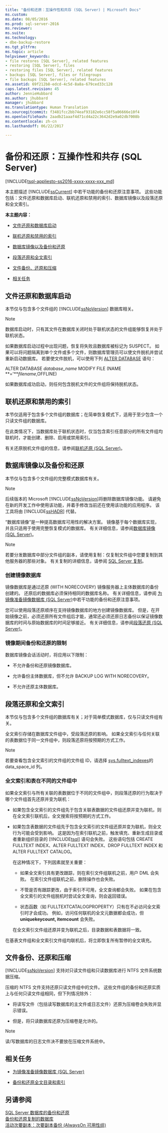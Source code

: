 ```yaml
---
title: "备份和还原：互操作性和共存 (SQL Server) | Microsoft Docs"
ms.custom: 
ms.date: 08/05/2016
ms.prod: sql-server-2016
ms.reviewer: 
ms.suite: 
ms.technology:
- dbe-backup-restore
ms.tgt_pltfrm: 
ms.topic: article
helpviewer_keywords:
- file restores [SQL Server], related features
- restoring [SQL Server], files
- restoring files [SQL Server], related features
- backups [SQL Server], files or filegroups
- file backups [SQL Server], related features
ms.assetid: 69f212b8-edcd-4c5d-8a8a-679ced33c128
caps.latest.revision: 45
author: JennieHubbard
ms.author: jhubbard
manager: jhubbard
ms.translationtype: Human Translation
ms.sourcegitcommit: f3481fcc2bb74eaf93182e6cc58f5a06666e10f4
ms.openlocfilehash: 2aadb21aaaf4d71cd4a22c3642d2e9a02db7008b
ms.contentlocale: zh-cn
ms.lasthandoff: 06/22/2017

---
```

# <a name="backup-and-restore-interoperability-and-coexistence-sql-server"></a>备份和还原：互操作性和共存 (SQL Server)
[!INCLUDE[tsql-appliesto-ss2016-xxxx-xxxx-xxx_md](../../includes/tsql-appliesto-ss2016-xxxx-xxxx-xxx-md.md)]

  本主题描述 [!INCLUDE[ssCurrent](../../includes/sscurrent-md.md)] 中若干功能的备份和还原注意事项。 这些功能包括：文件还原和数据库启动、联机还原和禁用的索引、数据库镜像以及段落还原和全文索引。  
  
 **本主题内容：**  
  
-   [文件还原和数据库启动](#FileRestoreAndDbStartup)  
  
-   [联机还原和禁用的索引](#OnlineRestoreAndDisabledIndexes)  
  
-   [数据库镜像以及备份和还原](#DbMandBnR)  
  
-   [段落还原和全文索引](#PiecemealAndFTIndexes)  
  
-   [文件备份、还原和压缩](#FileBnRandCompression)  
  
-   [相关任务](#RelatedTasks)  
  
##  <a name="FileRestoreAndDbStartup"></a> 文件还原和数据库启动  
 本节仅与包含多个文件组的 [!INCLUDE[ssNoVersion](../../includes/ssnoversion-md.md)] 数据库相关。  
  
> [!NOTE]  
>  数据库启动时，只有其文件在数据库关闭时处于联机状态的文件组能够恢复并处于联机状态。  
  
 如果数据库启动过程中出现问题，恢复将失败且数据库被标记为 SUSPECT。 如果可以将问题隔离到单个文件或多个文件，则数据库管理员可以使文件脱机并尝试重新启动数据库。 若要使文件脱机，可以使用下列 [ALTER DATABASE](../../t-sql/statements/alter-database-transact-sql.md) 语句：  
  
 ALTER DATABASE *database_name* MODIFY FILE (NAME **='***filename*,OFFLINE)  
  
 如果数据库成功启动，则任何包含脱机文件的文件组将保持脱机状态。  
  
##  <a name="OnlineRestoreAndDisabledIndexes"></a> 联机还原和禁用的索引  
 本节仅适用于包含多个文件组的数据库；在简单恢复模式下，适用于至少包含一个只读文件组的数据库。  
  
 在此类情况下，当数据库处于联机状态时，仅当包含索引任意部分的所有文件组均联机时，才能创建、删除、启用或禁用索引。  
  
 有关还原脱机文件组的信息，请参阅[联机还原 (SQL Server)](../../relational-databases/backup-restore/online-restore-sql-server.md)。  
  
##  <a name="DbMandBnR"></a> 数据库镜像以及备份和还原  
 本节仅与包含多个文件组的完整模式数据库有关。  
  
> [!NOTE]  
>  后续版本的 Microsoft [!INCLUDE[ssNoVersion](../../includes/ssnoversion-md.md)]将删除数据库镜像功能。 请避免在新的开发工作中使用该功能，并着手修改当前还在使用该功能的应用程序。 该工具将由 [!INCLUDE[ssHADR](../../includes/sshadr-md.md)] 代替。  
  
 “数据库镜像”是一种提高数据库可用性的解决方案。 镜像基于每个数据库实现，并且只适用于使用完整恢复模式的数据库。 有关详细信息，请参阅[数据库镜像 (SQL Server)](../../database-engine/database-mirroring/database-mirroring-sql-server.md)。  
  
> [!NOTE]  
>  若要分发数据库中部分文件组的副本，请使用复制：仅复制文件组中您要复制到其他服务器的那些对象。 有关复制的详细信息，请参阅 [SQL Server 复制](../../relational-databases/replication/sql-server-replication.md)。  
  
### <a name="creating-the-mirror-database"></a>创建镜像数据库  
 镜像数据库是通过还原 (WITH NORECOVERY) 镜像服务器上主体数据库的备份创建的。 还原后的数据库必须保持相同的数据库名称。 有关详细信息，请参阅 [为镜像准备镜像数据库 (SQL Server)](../../database-engine/database-mirroring/prepare-a-mirror-database-for-mirroring-sql-server.md)中若干功能的备份和还原注意事项。  
  
 您可以使用段落还原顺序在支持镜像数据库的地方创建镜像数据库。 但是，在开始镜像之前，必须还原所有文件组后才能，通常还必须还原日志备份以保证镜像数据库的时间与原始数据库的时间足够接近。 有关详细信息，请参阅[段落还原 (SQL Server)](../../relational-databases/backup-restore/piecemeal-restores-sql-server.md)。  
  
### <a name="restrictions-on-backup-and-restore-during-mirroring"></a>镜像期间备份和还原的限制  
 数据库镜像会话活动时，将应用以下限制：  
  
-   不允许备份和还原镜像数据库。  
  
-   允许备份主体数据库，但不允许 BACKUP LOG WITH NORECOVERY。  
  
-   不允许还原主体数据库。  
  
##  <a name="PiecemealAndFTIndexes"></a> 段落还原和全文索引  
 本节仅与包含多个文件组的数据库有关；对于简单模式数据库，仅与只读文件组有关。  
  
 全文索引存储在数据库文件组中，受段落还原的影响。 如果全文索引与任何关联的表数据位于同一文件组中，则段落还原将按预期的方式工作。  
  
> [!NOTE]  
>  若要查看包含全文索引的文件组的文件组 ID，请选择 [sys.fulltext_indexes](../../relational-databases/system-catalog-views/sys-fulltext-indexes-transact-sql.md)的 data_space_id 列。  
  
### <a name="full-text-indexes-and-tables-in-separate-filegroups"></a>全文索引和表在不同的文件组中  
 如果全文索引与所有关联的表数据位于不同的文件组中，则段落还原的行为取决于哪个文件组首先还原并变为联机：  
  
-   如果包含全文索引的文件组先于包含关联表数据的文件组还原并变为联机，则在全文索引联机后，全文搜索将按预期的方式工作。  
  
-   如果包含表数据的文件组先于包含全文索引的文件组还原并变为联机，则全文行为可能会受到影响。 这是因为在索引联机之前，触发填充、重新生成目录或者重新组织目录的 [!INCLUDE[tsql](../../includes/tsql-md.md)] 语句会失败。 这些语句包括 CREATE FULLTEXT INDEX、ALTER FULLTEXT INDEX、DROP FULLTEXT INDEX 和 ALTER FULLTEXT CATALOG。  
  
     在这种情况下，下列因素就至关重要：  
  
    -   如果全文索引具有更改跟踪，则在索引文件组联机之前，用户 DML 会失败。 在索引文件组联机之前，删除操作也会失败。  
  
    -   不管是否有跟踪更改，由于索引不可用，全文查询都会失败。 如果在包含全文索引的文件组脱机时尝试全文查询，则会返回错误。  
  
    -   状态函数（如 FULLTEXTCATALOGPROPERTY）只有在不必访问全文索引时才会成功。 例如，访问任何联机的全文元数据都会成功，但 **uniquekeycount, itemcount** 会失败。  
  
     在全文索引文件组还原并变为联机之后，目录数据和表数据将一致。  
  
 在基表文件组和全文索引文件组均联机后，将立即恢复所有暂停的全文填充。  
  
##  <a name="FileBnRandCompression"></a> 文件备份、还原和压缩  
 [!INCLUDE[ssNoVersion](../../includes/ssnoversion-md.md)] 支持对只读文件组和只读数据库进行 NTFS 文件系统数据压缩。  
  
 压缩的 NTFS 文件支持还原只读文件组中的文件。 这些文件组的备份和还原实质上与任何只读文件组相同，但下列情况除外：  
  
-   将读写文件（包括读写数据库的主文件或日志文件）还原为压缩卷会失败并显示错误。  
  
-   但是，将只读数据库还原为压缩卷是允许的。  
  
> [!NOTE]  
>  读/写数据库的日志文件决不要放在压缩文件系统中。  
  
##  <a name="RelatedTasks"></a> 相关任务  
  
-   [为镜像准备镜像数据库 (SQL Server)](../../database-engine/database-mirroring/prepare-a-mirror-database-for-mirroring-sql-server.md)  
  
-   [备份和还原全文目录和索引](../../relational-databases/search/back-up-and-restore-full-text-catalogs-and-indexes.md)  
  
## <a name="see-also"></a>另请参阅  
 [SQL Server 数据库的备份和还原](../../relational-databases/backup-restore/back-up-and-restore-of-sql-server-databases.md)   
 [备份和还原复制的数据库](../../relational-databases/replication/administration/back-up-and-restore-replicated-databases.md)   
[活动次要副本：次要副本备份 \(AlwaysOn 可用性组\)](../../database-engine/availability-groups/windows/active-secondaries-backup-on-secondary-replicas-always-on-availability-groups.md)  
  
  

